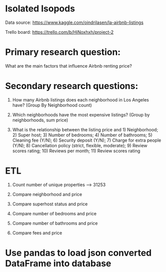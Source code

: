 # Isolated Isopods

Data source: https://www.kaggle.com/oindrilasen/la-airbnb-listings

Trello board: https://trello.com/b/HiNoxhxh/project-2

# Primary research question: 
What are the main factors that influence Airbnb renting price?

# Secondary research questions:
1) How many Airbnb listings does each neighborhood in Los Angeles have? (Group By Neighborhood count)

2) Which neighborhoods have the most expensive listings? (Group by neighborhoods, sum price)

3) What is the relationship between the listing price and 1) Neighborhood; 2) Super host; 3) Number of bedrooms; 4) Number of bathrooms; 5) Cleaning fee (Y/N); 6) Security deposit (Y/N); 7) Charge for extra people (Y/N); 8) Cancellation policy (strict, flexible, moderate); 9) Review scores rating; 10) Reviews per month; 11) Review scores rating

# ETL
1) Count number of unique properties --> 31253

2) Compare neighborhood and price

3) Compare superhost status and price

4) Compare number of bedrooms and price

5) Compare number of bathrooms and price

6) Compare fees and price

# Use pandas to load json converted DataFrame into database
